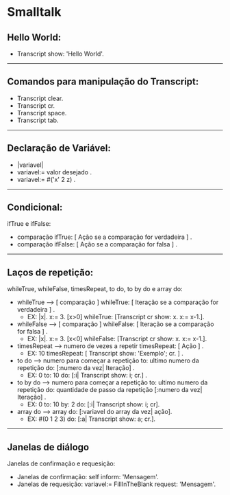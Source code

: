 # Smalltalk

## Hello World:

- Transcript show: 'Hello World'.

---
## Comandos para manipulação do Transcript:

- Transcript clear.
- Transcript cr.
- Transcript space.
- Transcript tab.
---

## Declaração de Variável:

- |variavel|
- variavel:= valor desejado .
- variavel:= #('x' 2 z) .
---

## Condicional:

ifTrue e ifFalse:

- comparação ifTrue: [ Ação se a comparação for verdadeira ] .
- comparação ifFalse: [ Ação se a comparação for falsa ] .

---

## Laços de repetição:

whileTrue, whileFalse, timesRepeat, to do, to by do e array do:

- whileTrue --> [ comparação ] whileTrue: [ Iteração se a comparação for verdadeira ] .
  * EX: |x|. x:= 3. [x>0] whileTrue: [Transcript cr show: x. x:= x-1.].
- whileFalse --> [ comparação ] whileFalse: [ Iteração se a comparação for falsa ] .
  * EX: |x|. x:= 3. [x<0] whileFalse: [Transcript cr show: x. x:= x-1.].
- timesRepeat --> numero de vezes a repetir timesRepeat: [ Ação ] .
  * EX: 10 timesRepeat: [ Transcript show: 'Exemplo'; cr. ] .
- to do --> numero para começar a repetição to: ultimo numero da repetição do: [:numero da vez| Iteração] .
  * EX: 0 to: 10 do: [:i| Transcript show: i; cr.] .
- to by do --> numero para começar a repetição to: ultimo numero da repetição do: quantidade de passo da repetição [:numero da vez| Iteração] .
  * EX: 0 to: 10 by: 2 do: [:i| Transcript show: i; cr].
- array do --> array do: [:variavel do array da vez| ação].
  * EX: #(0 1 2 3) do: [:a| Transcript show: a; cr.].
  
---

 ## Janelas de diálogo
 
 Janelas de confirmação e requesição:
 
 - Janelas de confirmação: self inform: 'Mensagem'.
 - Janelas de requesição: variavel:= FillInTheBlank request: 'Mensagem'.
 
 
